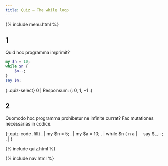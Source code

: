 ```yaml
---
title: Quiz — The while loop
---
```


{% include menu.html %}

## 1

Quid hoc programma imprimit?

```raku
my $n = 10;
while $n {
    $n--;
}
say $n;
```

{:.quiz-select}
0 | Responsum: (: 0, 1, −1 :)

## 2

Quomodo hoc programma prohibetur ne infinite currat? Fac mutationes necessarias in codice.

{:.quiz-code .fill}
. | my $n = 5;
. | my $a = 10;
. | while $n {
n a | &nbsp;&nbsp;&nbsp;&nbsp;say $␣<span>-</span>-;
. | }


{% include quiz.html %}

{% include nav.html %}